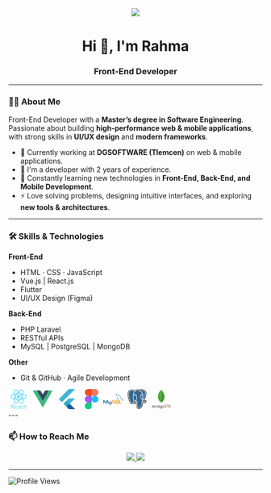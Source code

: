 <div id="header" align="center">
  <img src="https://user-images.githubusercontent.com/74038190/221352975-94759904-aa4c-4032-a8ab-b546efb9c478.gif" width="120"/>
  <h1>Hi 👋, I'm Rahma</h1>
  <h3>Front-End Developer</h3>
</div>

---

### 👩‍💻 About Me  
Front-End Developer with a **Master’s degree in Software Engineering**.  
Passionate about building **high-performance web & mobile applications**, with strong skills in **UI/UX design** and **modern frameworks**.  

- 🔭 Currently working at **DGSOFTWARE (Tlemcen)** on web & mobile applications. 
- 🚀 I'm a developer with 2 years of experience.
- 🌱 Constantly learning new technologies in **Front-End, Back-End, and Mobile Development**.  
- ⚡ Love solving problems, designing intuitive interfaces, and exploring **new tools & architectures**.  

---

### 🛠️ Skills & Technologies  

**Front-End**  
- HTML · CSS · JavaScript  
- Vue.js | React.js  
- Flutter  
- UI/UX Design (Figma)  

**Back-End**  
- PHP Laravel  
- RESTful APIs  
- MySQL | PostgreSQL | MongoDB  

**Other**  
- Git & GitHub · Agile Development  

<div>
  <img src="https://github.com/devicons/devicon/blob/master/icons/react/react-original-wordmark.svg" title="React" alt="React" width="40" height="40"/>&nbsp;
  <img src="https://github.com/devicons/devicon/blob/master/icons/vuejs/vuejs-original.svg" title="Vue.js" alt="Vue.js" width="40" height="40"/>&nbsp;
  <img src="https://github.com/devicons/devicon/blob/master/icons/flutter/flutter-original.svg" title="Flutter" alt="Flutter" width="40" height="40"/>&nbsp;
  <img src="https://github.com/devicons/devicon/blob/master/icons/figma/figma-original.svg" title="Figma" alt="Figma" width="40" height="40"/>
  <img src="https://github.com/devicons/devicon/blob/master/icons/mysql/mysql-original-wordmark.svg" title="MySQL" alt="MySQL" width="40" height="40"/>&nbsp;
  <img src="https://github.com/devicons/devicon/blob/master/icons/postgresql/postgresql-original.svg" title="PostgreSQL" alt="PostgreSQL" width="40" height="40"/>&nbsp;
  <img src="https://github.com/devicons/devicon/blob/master/icons/mongodb/mongodb-original-wordmark.svg" title="MongoDB" alt="MongoDB" width="40" height="40"/>&nbsp;
  
</div>
---

### 📫 How to Reach Me  

<div align="center"> 
  <a href="mailto:rahmakherous@gmail.com">
    <img src="https://img.shields.io/badge/Gmail-D14836?style=for-the-badge&logo=gmail&logoColor=white"/>
  </a>
  <a href="https://www.linkedin.com/in/rahmakherous/">
    <img src="https://img.shields.io/badge/LinkedIn-blue?style=for-the-badge&logo=linkedin&logoColor=white"/>
  </a>
</div>

---

<img src="https://komarev.com/ghpvc/?username=rahmakherous&style=flat-square&color=blue" alt="Profile Views"/>
